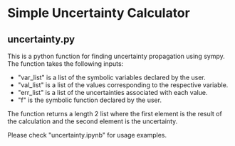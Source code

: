 # Simple Uncertainty Calculator

## uncertainty.py
This is a python function for finding uncertainty propagation using sympy.
The function takes the following inputs:
- "var_list" is a list of the symbolic variables declared by the user.
- "val_list" is a list of the values corresponding to the respective variable.
- "err_list" is a list of the uncertainties associated with each value.
- "f" is the symbolic function declared by the user.

The function returns a length 2 list where the first element is the result of the calculation and the second element is the uncertainty.

Please check "uncertainty.ipynb" for usage examples.
